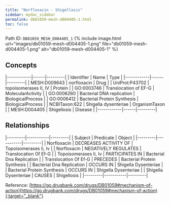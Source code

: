```yaml
---
title: "Norfloxacin - Shigellosis"
sidebar: mydoc_sidebar
permalink: db01059-mesh-d004405-1.html
toc: false 
---
```



Path ID: `DB01059_MESH_D004405_1`
{% include image.html url="images/db01059-mesh-d004405-1.png" file="db01059-mesh-d004405-1.png" alt="db01059-mesh-d004405-1" %}

## Concepts

|------------|------|---------|
| Identifier | Name | Type    |
|------------|------|---------|
| MESH:D009643 | norfloxacin | Drug |
| UniProt:P43702 | topoisomerases II, IV | Protein |
| GO:0003746 | Translocation of EF-G | MolecularActivity |
| GO:0006260 | Bacterial DNA replication | BiologicalProcess |
| GO:0006412 | Bacterial Protein Synthesis | BiologicalProcess |
| NCBITaxon:622 | Shigella dysenteriae | OrganismTaxon |
| MESH:D004405 | Shigellosis | Disease |
|------------|------|---------|

## Relationships

|---------|-----------|---------|
| Subject | Predicate | Object  |
|---------|-----------|---------|
| Norfloxacin | DECREASES ACTIVITY OF | Topoisomerases Ii, Iv |
| Norfloxacin | NEGATIVELY REGULATES | Translocation Of Ef-G |
| Topoisomerases Ii, Iv | PARTICIPATES IN | Bacterial Dna Replication |
| Translocation Of Ef-G | PRECEDES | Bacterial Protein Synthesis |
| Bacterial Dna Replication | OCCURS IN | Shigella Dysenteriae |
| Bacterial Protein Synthesis | OCCURS IN | Shigella Dysenteriae |
| Shigella Dysenteriae | CAUSES | Shigellosis |
|---------|-----------|---------|

Reference: [https://go.drugbank.com/drugs/DB01059#mechanism-of-action](https://go.drugbank.com/drugs/DB01059#mechanism-of-action){:target="_blank"}